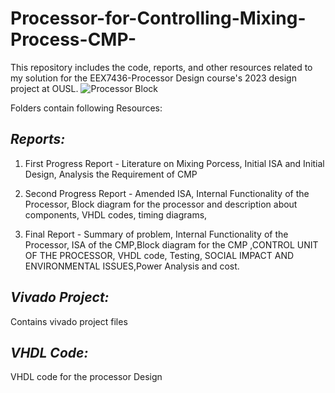 # Processor-for-Controlling-Mixing-Process-CMP-
This repository includes the code, reports, and other resources related to my solution for the EEX7436-Processor Design course's 2023 design project at OUSL.
![Processor Block](https://github.com/Git-Kavinda/Processor-for-Controlling-Mixing-Process-CMP-/assets/146561780/6dcdd479-afbb-4b09-9e9e-33ef6f1aa5cc)

Folders contain following Resources:
## *Reports:* 
1. First Progress Report - Literature on Mixing Porcess, Initial ISA and Initial Design, Analysis the Requirement of CMP

2. Second Progress Report - Amended ISA, Internal Functionality of the Processor, Block diagram for the processor and description about components, VHDL codes, timing diagrams, 

3. Final Report - Summary of problem, Internal Functionality of the Processor, ISA of the CMP,Block diagram for the CMP
,CONTROL UNIT OF THE PROCESSOR, VHDL code, Testing, SOCIAL IMPACT AND ENVIRONMENTAL ISSUES,Power Analysis and cost. 

## *Vivado Project:* 
Contains vivado project files

## *VHDL Code:*
VHDL code for the processor Design

